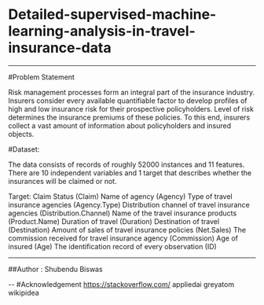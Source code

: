 # Detailed-supervised-machine-learning-analysis-in-travel-insurance-data

---
#Problem Statement

Risk management processes form an integral part of the insurance industry. Insurers consider every available quantifiable factor to develop profiles of high and low insurance risk for their prospective policyholders. 
Level of risk determines the insurance premiums of these policies. To this end, insurers collect a vast amount of information about policyholders and insured objects. 

#Dataset: 

The data consists of records of roughly 52000 instances and 11 features. 
There are 10 independent variables and 1 target that describes whether the insurances will be claimed or not.

Target: Claim Status (Claim)
Name of agency (Agency)
Type of travel insurance agencies (Agency.Type)
Distribution channel of travel insurance agencies (Distribution.Channel)
Name of the travel insurance products (Product.Name)
Duration of travel (Duration)
Destination of travel (Destination)
Amount of sales of travel insurance policies (Net.Sales)
The commission received for travel insurance agency (Commission)
Age of insured (Age)
The identification record of every observation (ID)


---
##Author : Shubendu Biswas

--
#Acknowledgement
https://stackoverflow.com/
appliedai
greyatom
wikipidea
